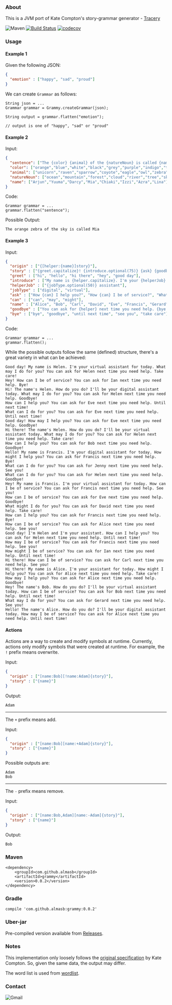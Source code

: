 ### About
This is a JVM port of Kate Compton's story-grammar generator - [Tracery](https://github.com/galaxykate/tracery) 

![Maven](https://img.shields.io/maven-central/v/com.github.almasb/grammy.svg)
[![Build Status](https://travis-ci.org/AlmasB/grammy.svg?branch=master)](https://travis-ci.org/AlmasB/grammy)
[![codecov](https://codecov.io/gh/AlmasB/grammy/branch/master/graph/badge.svg)](https://codecov.io/gh/AlmasB/grammy)

### Usage

#### Example 1

Given the following JSON:

```json
{
  "emotion" : ["happy", "sad", "proud"]
}
```

We can create `Grammar` as follows:

```
String json = ...
Grammar grammar = Grammy.createGrammar(json);

String output = grammar.flatten("emotion");

// output is one of "happy", "sad" or "proud"
```

#### Example 2

Input:

```json
{
  "sentence": ["The {color} {animal} of the {natureNoun} is called {name}"],
  "color": ["orange","blue","white","black","grey","purple","indigo","turquoise"],
  "animal": ["unicorn","raven","sparrow","coyote","eagle","owl","zebra","duck","kitten"],
  "natureNoun": ["ocean","mountain","forest","cloud","river","tree","sky","sea","desert"],
  "name": ["Arjun","Yuuma","Darcy","Mia","Chiaki","Izzi","Azra","Lina"]
}
```

Code:

```
Grammar grammar = ...
grammar.flatten("sentence");
```

Possible Output:

```
The orange zebra of the sky is called Mia
```

#### Example 3

Input:

```json
{
  "origin" : ["{[helper:{name}]story}"],
  "story" : ["{greet.capitalize}! {introduce.optional(75)} {ask} {goodbye}", "{ask} {goodbye}"],
  "greet" : ["hi", "hello", "hi there", "hey", "good day"],
  "introduce" : ["My name is {helper.capitalize}. I'm your {helperJob} for today.", "The name's {helper.capitalize}. How do you do? I'll be your {helperJob} today.", "I'm {helper.capitalize} and I'm your {helperJob}."],
  "helperJob" : ["{jobType.optional(50)} assistant"],
  "jobType" : ["digital", "virtual"],
  "ask" : ["How {can} I help you?", "How {can} I be of service?", "What {can} I do for you?"],
  "can" : ["can", "may", "might"],
  "name" : ["Alice", "Bob", "Carl", "David", "Eve", "Francis", "Gerard", "Helen", "Ian", "Jenny"],
  "goodbye" : ["You can ask for {helper} next time you need help. {bye.capitalize}!"],
  "bye" : ["bye", "goodbye", "until next time", "see you", "take care"]
}
```

Code:

```
Grammar grammar = ...
grammar.flatten();
```

While the possible outputs follow the same (defined) structure, there's a great variety in what can be achieved:

```
Good day! My name is Helen. I'm your virtual assistant for today. What may I do for you? You can ask for Helen next time you need help. Take care!
Hey! How can I be of service? You can ask for Ian next time you need help. Bye!
Hi! The name's Helen. How do you do? I'll be your digital assistant today. What may I do for you? You can ask for Helen next time you need help. Goodbye!
How can I help you? You can ask for Eve next time you need help. Until next time!
What can I do for you? You can ask for Eve next time you need help. Until next time!
Good day! How may I help you? You can ask for Eve next time you need help. Goodbye!
Hi there! The name's Helen. How do you do? I'll be your virtual assistant today. What may I do for you? You can ask for Helen next time you need help. Take care!
How can I help you? You can ask for Bob next time you need help. Goodbye!
Hello! My name is Francis. I'm your digital assistant for today. How might I help you? You can ask for Francis next time you need help. Bye!
What can I do for you? You can ask for Jenny next time you need help. See you!
What can I do for you? You can ask for Helen next time you need help. Goodbye!
Hey! My name is Francis. I'm your virtual assistant for today. How can I be of service? You can ask for Francis next time you need help. See you!
How can I be of service? You can ask for Eve next time you need help. Goodbye!
What might I do for you? You can ask for David next time you need help. Take care!
How can I help you? You can ask for Francis next time you need help. Bye!
How can I be of service? You can ask for Alice next time you need help. See you!
Good day! I'm Helen and I'm your assistant. How can I help you? You can ask for Helen next time you need help. Until next time!
How may I be of service? You can ask for Francis next time you need help. See you!
How might I be of service? You can ask for Ian next time you need help. Until next time!
Hi there! How can I be of service? You can ask for Carl next time you need help. See you!
Hi there! My name is Alice. I'm your assistant for today. How might I help you? You can ask for Alice next time you need help. Take care!
How may I help you? You can ask for Alice next time you need help. Goodbye!
Hey! The name's Bob. How do you do? I'll be your virtual assistant today. How can I be of service? You can ask for Bob next time you need help. Until next time!
What may I do for you? You can ask for Gerard next time you need help. See you!
Hello! The name's Alice. How do you do? I'll be your digital assistant today. How may I be of service? You can ask for Alice next time you need help. Until next time!
```

#### Actions

Actions are a way to create and modify symbols at runtime. Currently, actions only modify symbols that were created at runtime. For example, the `!` prefix means overwrite.

Input:

```json
{
  "origin" : ["[name:Bob][!name:Adam]{story}"],
  "story" : ["{name}"]
}
```

Output:

```
Adam
```

---

The `+` prefix means add.

Input:

```json
{
  "origin" : ["[name:Bob][name:+Adam]{story}"],
  "story" : ["{name}"]
}
```

Possible outputs are:

```
Adam
Bob
```

---

The `-` prefix means remove.

Input:

```json
{
  "origin" : ["[name:Bob,Adam][name:-Adam]{story}"],
  "story" : ["{name}"]
}
```

Output:

```
Bob
```

### Maven

```
<dependency>
    <groupId>com.github.almasb</groupId>
    <artifactId>grammy</artifactId>
    <version>0.0.2</version>
</dependency>
```

### Gradle

```
compile 'com.github.almasb:grammy:0.0.2'
```

### Uber-jar

Pre-compiled version available from [Releases](https://github.com/AlmasB/grammy/releases).

### Notes

This implementation only loosely follows the [original specification](https://github.com/galaxykate/tracery/tree/tracery2) by Kate Compton.
So, given the same data, the output may differ.

The word list is used from [wordlist](https://github.com/aaronbassett/Pass-phrase).

### Contact

![Gmail](https://img.shields.io/badge/email-almaslvl@gmail.com-red.svg)